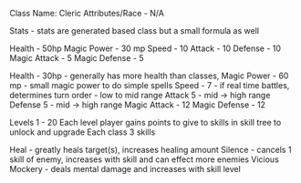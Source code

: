 Class Name: Cleric
Attributes/Race - N/A

Stats - stats are generated based class but a small formula as well

Health - 50hp
Magic Power - 30 mp
Speed - 10
Attack - 10
Defense - 10
Magic Attack - 5
Magic Defense - 5

Health - 30hp
	- generally has more health than classes, 
Magic Power - 60 mp
	- small magic power to do simple spells
Speed - 7
	- if real time battles, determines turn order - low to mid range
Attack 5
	- mid -> high range
Defense 5
	- mid -> high range
Magic Attack
	- 12
Magic Defense
	- 12



Levels 1 - 20
Each level player gains points to give to skills in skill tree to unlock and upgrade
Each class 3 skills

Heal 
	- greatly heals target(s), increases healing amount
Silence
	- cancels 1 skill of enemy, increases with skill and can effect more enemies
Vicious Mockery
	- deals mental damage and increases with skill level

